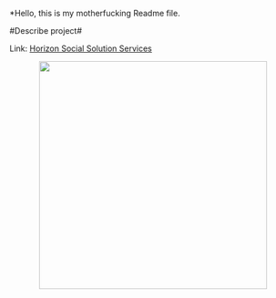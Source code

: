 
*Hello, this is my motherfucking Readme file.

#Describe project#

Link: [Horizon Social Solution Services](https://yogibruce.github.io/horiseon-code-refactor/)


<div align="center">
<img src="assets/images/Screenshot.png" width ="400px"/>
</div>